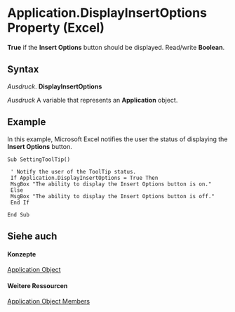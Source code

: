 
# Application.DisplayInsertOptions Property (Excel)

 **True** if the **Insert Options** button should be displayed. Read/write **Boolean**.


## Syntax

 _Ausdruck_. **DisplayInsertOptions**

 _Ausdruck_ A variable that represents an **Application** object.


## Example

In this example, Microsoft Excel notifies the user the status of displaying the  **Insert Options** button.


```
Sub SettingToolTip() 
 
 ' Notify the user of the ToolTip status. 
 If Application.DisplayInsertOptions = True Then 
 MsgBox "The ability to display the Insert Options button is on." 
 Else 
 MsgBox "The ability to display the Insert Options button is off." 
 End If 
 
End Sub
```


## Siehe auch


#### Konzepte


[Application Object](19b73597-5cf9-4f56-8227-b5211f657f6f.md)
#### Weitere Ressourcen


[Application Object Members](http://msdn.microsoft.com/library/4cb9ca42-8d07-cc9c-2d80-4eb9a5921e1e%28Office.15%29.aspx)